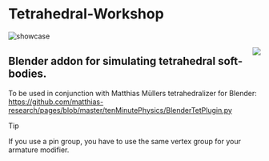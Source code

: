 # Tetrahedral-Workshop
![showcase](https://github.com/user-attachments/assets/f87ff4e4-7689-4f92-8ae8-112ee3d83bcb)

<div class="test">
<img style="flex" align="right" src="https://github.com/user-attachments/assets/cfd3b9c5-4b09-4fd2-8a63-7de76b9f94ee">
</div>

## Blender addon for simulating tetrahedral soft-bodies.

To be used in conjunction with Matthias Müllers tetrahedralizer for Blender:
https://github.com/matthias-research/pages/blob/master/tenMinutePhysics/BlenderTetPlugin.py

> [!TIP]
> If you use a pin group, you have to use the same vertex group for your armature modifier.
